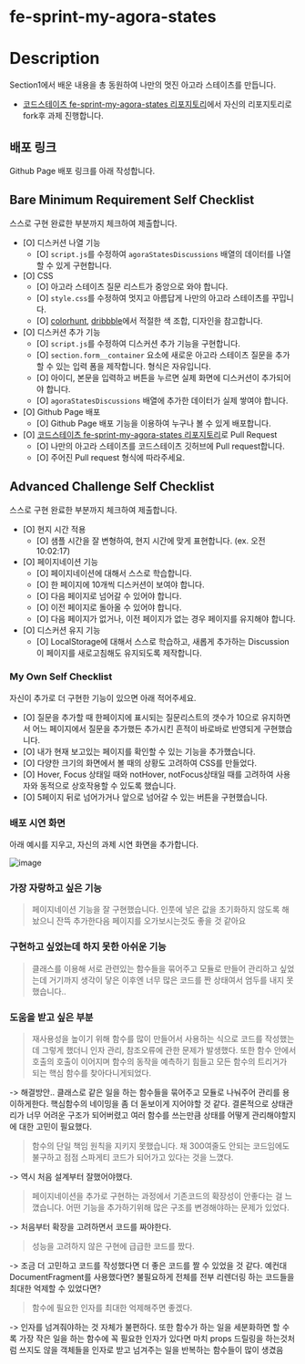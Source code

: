 # fe-sprint-my-agora-states

# Description

Section1에서 배운 내용을 총 동원하여 나만의 멋진 아고라 스테이츠를 만듭니다.

- [코드스테이츠 fe-sprint-my-agora-states 리포지토리](https://github.com/codestates-seb/fe-sprint-my-agora-states)에서 자신의 리포지토리로 fork후 과제 진행합니다.

## 배포 링크

Github Page 배포 링크를 아래 작성합니다.

## Bare Minimum Requirement Self Checklist

스스로 구현 완료한 부분까지 체크하여 제출합니다.

- [O] 디스커션 나열 기능
  - [O] `script.js`를 수정하여 `agoraStatesDiscussions` 배열의 데이터를 나열할 수 있게 구현합니다.
- [O] CSS
  - [O] 아고라 스테이츠 질문 리스트가 중앙으로 와야 합니다.
  - [O] `style.css`를 수정하여 멋지고 아름답게 나만의 아고라 스테이츠를 꾸밉니다.
  - [O] [colorhunt](https://colorhunt.co/palettes/popular), [dribbble](https://dribbble.com/)에서 적절한 색 조합, 디자인을 참고합니다.
- [O] 디스커션 추가 기능
  - [O] `script.js`를 수정하여 디스커션 추가 기능을 구현합니다.
  - [O] `section.form__container` 요소에 새로운 아고라 스테이츠 질문을 추가할 수 있는 입력 폼을 제작합니다. 형식은 자유입니다.
  - [O] 아이디, 본문을 입력하고 버튼을 누르면 실제 화면에 디스커션이 추가되어야 합니다.
  - [O] `agoraStatesDiscussions` 배열에 추가한 데이터가 실제 쌓여야 합니다.
- [O] Github Page 배포
  - [O] Github Page 배포 기능을 이용하여 누구나 볼 수 있게 배포합니다.
- [O] [코드스테이츠 fe-sprint-my-agora-states 리포지토리](https://github.com/codestates-seb/fe-sprint-my-agora-states)로 Pull Request
  - [O] 나만의 아고라 스테이츠를 코드스테이츠 깃허브에 Pull request합니다.
  - [O] 주어진 Pull request 형식에 따라주세요.

## Advanced Challenge Self Checklist

스스로 구현 완료한 부분까지 체크하여 제출합니다.

- [O] 현지 시간 적용
  - [O] 샘플 시간을 잘 변형하여, 현지 시간에 맞게 표현합니다. (ex. 오전 10:02:17)
- [O] 페이지네이션 기능
  - [O] 페이지네이션에 대해서 스스로 학습합니다.
  - [O] 한 페이지에 10개씩 디스커션이 보여야 합니다.
  - [O] 다음 페이지로 넘어갈 수 있어야 합니다.
  - [O] 이전 페이지로 돌아올 수 있어야 합니다.
  - [O] 다음 페이지가 없거나, 이전 페이지가 없는 경우 페이지를 유지해야 합니다.
- [O] 디스커션 유지 기능
  - [O] LocalStorage에 대해서 스스로 학습하고, 새롭게 추가하는 Discussion이 페이지를 새로고침해도 유지되도록 제작합니다.

### My Own Self Checklist

자신이 추가로 더 구현한 기능이 있으면 아래 적어주세요.

- [O] 질문을 추가할 때 한페이지에 표시되는 질문리스트의 갯수가 10으로 유지하면서 어느 페이지에서 질문을 추가했든 추가시킨 흔적이 바로바로 반영되게 구현했습니다.
- [O] 내가 현재 보고있는 페이지를 확인할 수 있는 기능을 추가했습니다.
- [O] 다양한 크기의 화면에서 볼 때의 상황도 고려하여 CSS를 만들었다.
- [O] Hover, Focus 상태일 때와 notHover, notFocus상태일 때를 고려하여 사용자와 동적으로 상호작용할 수 있도록 했습니다.
- [O] 5페이지 뒤로 넘어가거나 앞으로 넘어갈 수 있는 버튼을 구현했습니다.

### 배포 시연 화면

아래 예시를 지우고, 자신의 과제 시연 화면을 추가합니다.

![image](https://s3.ap-northeast-2.amazonaws.com/urclass-images/NB0JkuHQnLg8X1woSRS84-1652915757557.gif)

### 가장 자랑하고 싶은 기능

> 페이지네이션 기능을 잘 구현했습니다.
> 인풋에 넣은 값을 초기화하지 않도록 해놨으니 잔뜩 추가한다음 페이지를 오가보시는것도 좋을 것 같아요

### 구현하고 싶었는데 하지 못한 아쉬운 기능

> 클래스를 이용해 서로 관련있는 함수들을 묶어주고 모듈로 만들어 관리하고 싶었는데
> 거기까지 생각이 닿은 이후엔 너무 많은 코드를 짠 상태여서 엄두를 내지 못했습니다..

### 도움을 받고 싶은 부분

> 재사용성을 높이기 위해 함수를 많이 만들어서 사용하는 식으로 코드를 작성했는데
> 그렇게 했더니 인자 관리, 참조오류에 관한 문제가 발생했다.
> 또한 함수 안에서 호출의 호출이 이어지며 함수의 동작을 예측하기 힘들고
> 모든 함수의 트리거가 되는 핵심 함수를 찾아다니게되었다.

-> 해결방안.. 클래스로 같은 일을 하는 함수들을 묶어주고 모듈로 나눠주어 관리를 용이하게한다.
핵심함수의 네이밍을 좀 더 돋보이게 지어야할 것 같다.
결론적으로 상태관리가 너무 어려운 구조가 되어버렸고 여러 함수를 쓰는만큼
상태를 어떻게 관리해야할지에 대한 고민이 필요했다.

> 함수의 단일 책임 원칙을 지키지 못했습니다. 채 300여줄도 안되는 코드임에도 불구하고
> 점점 스파게티 코드가 되어가고 있다는 것을 느꼈다.

-> 역시 처음 설계부터 잘했어야했다.

> 페이지네이션을 추가로 구현하는 과정에서 기존코드의 확장성이 안좋다는 걸 느꼈습니다.
> 어떤 기능을 추가하기위해 많은 구조를 변경해야하는 문제가 있었다.

-> 처음부터 확장을 고려하면서 코드를 짜야한다.

> 성능을 고려하지 않은 구현에 급급한 코드를 짰다.

-> 조금 더 고민하고 코드를 작성했다면 더 좋은 코드를 짤 수 있었을 것 같다.
예컨대 DocumentFragment를 사용했다면?
불필요하게 전체를 전부 리렌더링 하는 코드들을 최대한 억제할 수 있었다면?

> 함수에 필요한 인자를 최대한 억제해주면 좋겠다.

-> 인자를 넘겨줘야하는 것 자체가 불편하다.
또한 함수가 하는 일을 세분화하면 할 수록 가장 작은 일을 하는 함수에 꼭 필요한 인자가 있다면
마치 props 드릴링을 하는것처럼 쓰지도 않을 객체들을 인자로 받고 넘겨주는 일을 반복하는 함수들이 많이 생겼음
